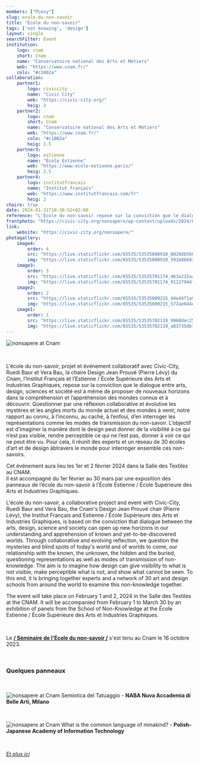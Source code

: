 ```yaml
---
members: ["PLevy"]
slug: ecole-du-non-savoir
title: "École du non-savoir"
tags: ['not knowing', 'design']
layout: single
searchFilter: Event
institution:
    logo: cnam
    short: Cnam
    name: "Conservatoire national des Arts et Métiers"
    web: "https://www.cnam.fr/"
    colo: "#c1002a"
collaboration:
    partner1:
        logo: civiccity
        name: "Civic City"
        web: "https://civic-city.org/"
        heig: 3
    partner2:
        logo: cnam
        short: Cnam
        name: "Conservatoire national des Arts et Métiers"
        web: "https://www.cnam.fr/"
        colo: "#c1002a"
        heig: 1.5
    partner3:
        logo: estienne
        name: "École Estienne"
        web: "https://www.ecole-estienne.paris/"
        heig: 2.5
    partner4:
        logo: institutfrancais
        name: "Institut français"
        web: "https://www.institutfrancais.com/fr"
        heig: 2
chaire: true
date: 2024-01-31T10:30:52+02:00
reference: "L'École du non-savoir repose sur la conviction que le dialogue entre arts, design, sciences et société est à même de proposer de nouveaux horizons dans la compréhension et l’appréhension des mondes connus et à découvrir."
frontphoto: "https://civic-city.org/nonsapere/wp-content/uploads/2024/01/post-HOME-ESTIENNE5.jpg"
link:
    website: "https://civic-city.org/nonsapere/"
photogallery:
    image4:
        order: 4
        src: "https://live.staticflickr.com/65535/53535808910_0d268b560d_n.jpg"
        img: "https://live.staticflickr.com/65535/53535808910_591b866830_h.jpg"
    image3:
        order: 3
        src: "https://live.staticflickr.com/65535/53535701174_463a215aa6_n.jpg"
        img: "https://live.staticflickr.com/65535/53535701174_91127944f1_h.jpg"
    image2:
        order: 2
        src: "https://live.staticflickr.com/65535/53535809215_44e44f1a97_n.jpg"
        img: "https://live.staticflickr.com/65535/53535809215_572ae644ec_h.jpg"
    image1:
        order: 1
        src: "https://live.staticflickr.com/65535/53535702119_9960dec251_n.jpg"
        img: "https://live.staticflickr.com/65535/53535702119_a83735db72_h.jpg"
---
```


![nonsapere at Cnam](https://civic-city.org/nonsapere/wp-content/uploads/2024/01/post-HOME-ESTIENNE5.jpg "Poster pour la session au Cnam")

&nbsp;

L'école du non-savoir, projet et événement collaboratif avec Civic-City, Ruedi Baur et Vera Bau, la chaire Design Jean Prouvé (Pierre Lévy) du Cnam, l’Institut Français et l’Estienne / École Supérieure des Arts et Industries Graphiques, repose sur la conviction que le dialogue entre arts, design, sciences et société est à même de proposer de nouveaux horizons dans la compréhension et l’appréhension des mondes connus et à découvrir.
Questionner par une réflexion collaborative et évolutive les mystères et les angles morts du monde actuel et des mondes à venir, notre rapport au connu, à l’inconnu, au caché, à l’enfoui, d’en interroger les représentations comme les modes de transmission du non-savoir.
L’objectif est d’imaginer la manière dont le design peut donner de la visibilité à ce qui n’est pas visible, rendre perceptible ce qui ne l’est pas, donner à voir ce qui ne peut être vu. Pour cela, il réunit des experts et un réseau de 30 écoles d’art et de design àbtravers le monde pour interroger ensemble ces non-savoirs.

Cet événement aura lieu les 1er et 2 février 2024 dans la Salle des Textiles au CNAM.  
Il est accompagné du 1er février au 30 mars par une exposition des panneaux de l’école du non-savoir à l’École Estienne / École Supérieure des Arts et Industries Graphiques.

L'école du non-savoir, a collaborative project and event with Civic-City, Ruedi Baur and Vera Bau, the Cnam's Design Jean Prouvé chair (Pierre Lévy), the Institut Français and Estienne / École Supérieure des Arts et Industries Graphiques, is based on the conviction that dialogue between the arts, design, science and society can open up new horizons in our understanding and apprehension of known and yet-to-be-discovered worlds.
Through collaborative and evolving reflection, we question the mysteries and blind spots of today's world and of worlds to come, our relationship with the known, the unknown, the hidden and the buried, questioning representations as well as modes of transmission of non-knowledge.
The aim is to imagine how design can give visibility to what is not visible, make perceptible what is not, and show what cannot be seen. To this end, it is bringing together experts and a network of 30 art and design schools from around the world to examine this non-knowledge together.

The event will take place on February 1 and 2, 2024 in the Salle des Textiles at the CNAM.
It will be accompanied from February 1 to March 30 by an exhibition of panels from the School of Non-Knowledge at the École Estienne / École Supérieure des Arts et Industries Graphiques.

&nbsp;

Le **[/ Séminaire de l'École du non-savoir /](/fr/events/seminaire-ecole-du-non-savoir)** s'est tenu au Cnam le 16 octobre 2023.

&nbsp;

### Quelques panneaux

&nbsp;

![nonsapere at Cnam](https://civic-city.org/nonsapere/wp-content/uploads/2023/03/NABA_Milano_Seite_03-piccola.jpg "Poster for the Cnam session")
Semiotica del Tatuaggio - **NABA Nuva Accademia di Belle Arti, Milano**

&nbsp;

![nonsapere at Cnam](https://civic-city.org/nonsapere/wp-content/uploads/2023/03/Final-Humalingua-scaled.jpg "Poster for the Cnam session")
What is the common language of minakind? - **Polish-Japanese Academy of Information Technology**

&nbsp;

[*Et plus ici*](https://civic-city.org/nonsapere/topics-2/)